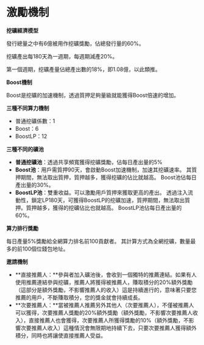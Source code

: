 # 激勵機制

**挖礦經濟模型**

發行總量之中有6億被用作挖礦獎勵，佔總發行量的60%。

挖礦產出每180天為一週期，每週期減產20%。

第一個週期，挖礦產量佔總產出數的18%，即1.08億，以此類推。

**Boost機制**

Boost是挖礦的加速機制，透過質押足夠量級就能獲得Boost倍速的增加。

**三種不同算力機制**

* 普通挖礦係數：1
* Boost：6
* BoostLP：12

**三種不同的礦池**

* **普通挖礦池**：透過共享頻寬獲得挖礦獎勵，佔每日產出量的5%
* **Boost池**：用戶需質押90天，會啟動Boost加速機制，加速其挖礦速率。 其質押期間，無法取出質押，質押越多，獲得挖礦的佔比就越高。 Boost池佔每日產出量的30%。
* **BoostLP池**：雙重收益。可以激勵用戶質押來獲取更高的產出。 透過注入流動性，鎖定LP180天，可獲得BoostLP的挖礦加速，質押期間，無法取出質押。質押越多，獲得的挖礦佔比也就越高。 BoostLP池佔每日產出量的60%。

**算力排行獎勵**

每日產量5%獎勵給全網算力排名前100貢獻者。 其計算方式為全網挖礦，數量最多的前100個位錢包地址。

**邀請機制**

* **直接推薦人：**參與者加入礦池後，會收到一個獨特的推薦連結。如果有人使用推薦連結參與挖礦，推薦人將獲得被推薦人，賺取積分的20%額外獎勵（這部分是額外獎勵，不影響推薦人的收入）這是持續進行的，意味著只要您推薦的用戶，不斷賺取積分，您的獎金就會持續成長。
* **次要推薦人：**當被推薦人推薦另外其他人（次要推薦人），不僅被推薦人可以獲得，次要推薦人獎勵的20%額外獎勵（額外獎勵，不影響次要推薦人收入），直接推薦人也會獲得，次要推薦人所獲得獎勵的10%（額外獎勵，不影響次要推薦人收入）這種情況會無限期地持續下去，只要次要推薦人獲得額外積分，同時也將讓使直接推薦人受益。
